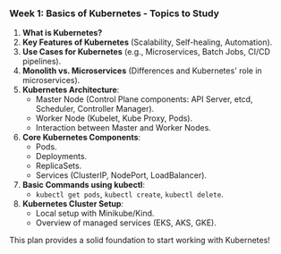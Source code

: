### **Week 1: Basics of Kubernetes - Topics to Study**  

1. **What is Kubernetes?**  
2. **Key Features of Kubernetes** (Scalability, Self-healing, Automation).  
3. **Use Cases for Kubernetes** (e.g., Microservices, Batch Jobs, CI/CD pipelines).  
4. **Monolith vs. Microservices** (Differences and Kubernetes' role in microservices).  
5. **Kubernetes Architecture**:  
   - Master Node (Control Plane components: API Server, etcd, Scheduler, Controller Manager).  
   - Worker Node (Kubelet, Kube Proxy, Pods).  
   - Interaction between Master and Worker Nodes.  
6. **Core Kubernetes Components**:  
   - Pods.  
   - Deployments.  
   - ReplicaSets.  
   - Services (ClusterIP, NodePort, LoadBalancer).  
7. **Basic Commands using kubectl**:  
   - `kubectl get pods`, `kubectl create`, `kubectl delete`.  
8. **Kubernetes Cluster Setup**:  
   - Local setup with Minikube/Kind.  
   - Overview of managed services (EKS, AKS, GKE).  

This plan provides a solid foundation to start working with Kubernetes!
